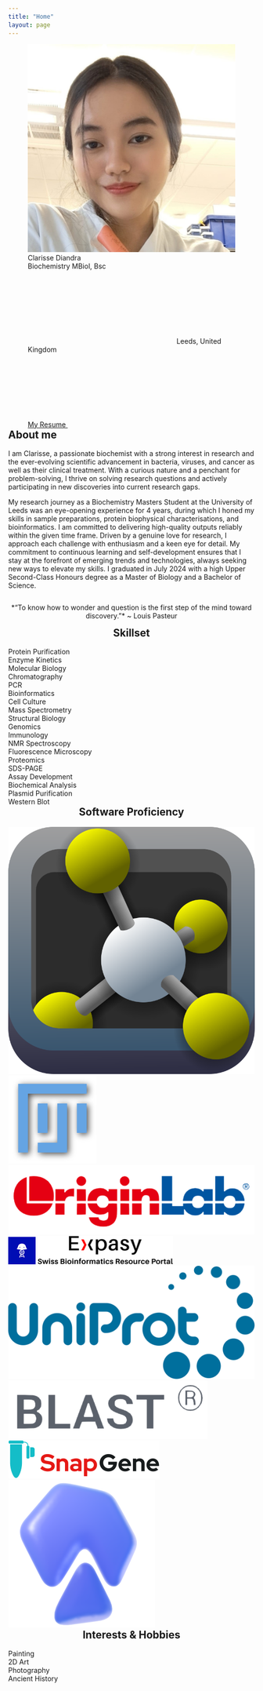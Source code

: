 ```yaml
---
title: "Home"
layout: page
---
```


<div class="business-card">
    <div style="width: 100%; overflow:auto;">
            <div style="float: right; margin: 0px 40px;">
                <img class="pfp" src="/assets/img/pfp.jpg">
                <div class="desc">
                    <div class="title">Clarisse Diandra</div>
                    <div class="row">Biochemistry MBiol, Bsc</div>
                    <div class="loc"><svg aria-hidden=true class="icon"><use xlink:href="{{ "/assets/fontawesome/icons.svg" | relative_url }}#location-dot"></use></svg> Leeds, United Kingdom</div>
                    <div class="more"><a class="resume" href="/assets/docs/resume.pdf"><div class="loc">My Resume <svg aria-hidden=true class="icon"><use xlink:href="{{ "/assets/fontawesome/icons.svg" | relative_url }}#file"></use></svg></div></a></div>
                    <!-- {% include menu.html menu=site.external %} -->
                </div>
            </div>
            <h2 style="margin-top:0px">About me</h2>
<div markdown="1">
I am Clarisse, a passionate biochemist with a strong interest in research and the ever-evolving scientific advancement in bacteria, viruses, and cancer as well as their clinical treatment. With a curious nature and a penchant for problem-solving, I thrive on solving research questions and actively participating in new discoveries into current research gaps.

My research journey as a Biochemistry Masters Student at the University of Leeds was an eye-opening experience for 4 years, during which I honed my skills in sample preparations, protein biophysical characterisations, and bioinformatics. I am committed to delivering high-quality outputs reliably within the given time frame. Driven by a genuine love for research, I approach each challenge with enthusiasm and a keen eye for detail. My commitment to continuous learning and self-development ensures that I stay at the forefront of emerging trends and technologies, always seeking new ways to elevate my skills. I graduated in July 2024 with a high Upper Second-Class Honours degree as a Master of Biology and a Bachelor of Science.
</div>
    </div>
<p style="width:100%; text-align:center;" markdown="1">
*“To know how to wonder and question is the first step of the mind toward discovery.”* ~&nbsp;Louis&nbsp;Pasteur
</p>
</div>

<div class="business-card">
    <h2 style="text-align: center; margin-top: 0px;">Skillset</h2>
    <div class="skillbox">
        <div class="skill">
            Protein Purification
        </div>
        <div class="skill">
            Enzyme Kinetics
        </div>
        <div class="skill">
            Molecular Biology
        </div>
        <div class="skill">
            Chromatography
        </div>
        <div class="skill">
            PCR
        </div>
        <div class="skill">
            Bioinformatics
        </div>
        <div class="skill">
            Cell Culture
        </div>
        <div class="skill">
            Mass Spectrometry
        </div>
        <div class="skill">
            Structural Biology
        </div>
        <div class="skill">
            Genomics
        </div>
        <div class="skill">
            Immunology
        </div>
        <div class="skill">
            NMR Spectroscopy
        </div>
        <div class="skill">
            Fluorescence Microscopy
        </div>
        <div class="skill">
            Proteomics
        </div>
        <div class="skill">
            SDS-PAGE
        </div>
        <div class="skill">
            Assay Development
        </div>
        <div class="skill">
            Biochemical Analysis
        </div>
        <div class="skill">
            Plasmid Purification
        </div>
        <div class="skill">
            Western Blot
        </div>
    </div>
</div>

<div class ="business-card">
    <h2 style="text-align: center; margin-top: 0px;">Software Proficiency</h2>
    <div class="skillbox">
        <a style="text-decoration:none" title="PyMOL" href="https://pymol.org/2/">
            <img class="softwareicon" alt="PyMOL logo" src="/assets/img/logos/pymol.png">
        </a>
        <a style="text-decoration:none" title="Fiji" href="https://imagej.net/software/fiji/">
            <img class="softwareicon" alt="Fiji logo" src="/assets/img/logos/fiji.svg">
        </a>
        <a style="text-decoration:none" title="OriginLab" href="https://www.originlab.com">
            <img class="softwareicon" alt="OriginLab logo" src="/assets/img/logos/originlab.png">
        </a>
        <a style="text-decoration:none" title="Benchling" href="https://www.benchling.com">
            <img class="softwareicon" alt="Benchling logo" src="/assets/img/logos/benchling.png">
        </a>
        <a style="text-decoration:none" title="Expasy" href="https://www.expasy.org">
            <img class="softwareicon" alt="Expasy logo" src="/assets/img/logos/expasy.png">
        </a>
        <a style="text-decoration:none" title="UniProt" href="https://www.uniprot.org">
            <img class="softwareicon" alt="UniProt logo" src="/assets/img/logos/uniprot.svg">
        </a>
        <a style="text-decoration:none" title="BLAST" href="https://blast.ncbi.nlm.nih.gov/Blast.cgi">
            <img class="softwareicon" alt="BLAST logo" src="/assets/img/logos/blast.png">
        </a>
        <a style="text-decoration:none" title="SnapGene" href="https://www.snapgene.com">
            <img class="softwareicon" alt="SnapGene logo" src="/assets/img/logos/snapgene.svg">
        </a>
        <a style="text-decoration:none" title="AutoDock" href="https://autodock.scripps.edu">
            <img class="softwareicon" alt="AutoDock logo" src="/assets/img/logos/autodock.png">
        </a>
    </div>
</div>

<div class="business-card">
    <h2 style="text-align: center; margin-top: 0px;">Interests & Hobbies</h2>
    <div class="skillbox">
        <div class="skill">
            Painting
        </div>
        <div class="skill">
            2D Art
        </div>
        <div class="skill">
            Photography
        </div>
        <div class="skill">
            Ancient History
        </div>
    </div>
</div>
